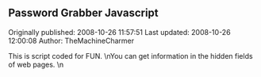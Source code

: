 ## Password Grabber Javascript

Originally published: 2008-10-26 11:57:51
Last updated: 2008-10-26 12:00:08
Author: TheMachineCharmer 

This is script coded for FUN.\nYou can get information in the hidden fields of web pages.\n